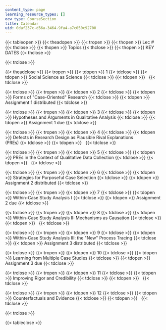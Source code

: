 ```yaml
---
content_type: page
learning_resource_types: []
ocw_type: CourseSection
title: Calendar
uid: 0daf237c-d56a-3464-9fa4-a7c050c92700
---
```


{{< tableopen >}}
{{< theadopen >}}
{{< tropen >}}
{{< thopen >}}
Lec #
{{< thclose >}}
{{< thopen >}}
Topics
{{< thclose >}}
{{< thopen >}}
KEY DATES
{{< thclose >}}

{{< trclose >}}

{{< theadclose >}}
{{< tropen >}}
{{< tdopen >}}
1
{{< tdclose >}}
{{< tdopen >}}
Social Science as Science
{{< tdclose >}}
{{< tdopen >}}
 
{{< tdclose >}}

{{< trclose >}}
{{< tropen >}}
{{< tdopen >}}
2
{{< tdclose >}}
{{< tdopen >}}
Forms of "Case-Oriented" Research
{{< tdclose >}}
{{< tdopen >}}
Assignment 1 distributed
{{< tdclose >}}

{{< trclose >}}
{{< tropen >}}
{{< tdopen >}}
3
{{< tdclose >}}
{{< tdopen >}}
Hypotheses and Arguments in Qualitative Analysis
{{< tdclose >}}
{{< tdopen >}}
Assignment 1 due
{{< tdclose >}}

{{< trclose >}}
{{< tropen >}}
{{< tdopen >}}
4
{{< tdclose >}}
{{< tdopen >}}
Defects in Research Design as Plausible Rival Explanations  
(PREs)
{{< tdclose >}}
{{< tdopen >}}
 
{{< tdclose >}}

{{< trclose >}}
{{< tropen >}}
{{< tdopen >}}
5
{{< tdclose >}}
{{< tdopen >}}
PREs in the Context of Qualitative Data Collection
{{< tdclose >}}
{{< tdopen >}}
 
{{< tdclose >}}

{{< trclose >}}
{{< tropen >}}
{{< tdopen >}}
6
{{< tdclose >}}
{{< tdopen >}}
Strategies for Purposeful Case Selection
{{< tdclose >}}
{{< tdopen >}}
Assignment 2 distributed
{{< tdclose >}}

{{< trclose >}}
{{< tropen >}}
{{< tdopen >}}
7
{{< tdclose >}}
{{< tdopen >}}
Within-Case Study Analysis I
{{< tdclose >}}
{{< tdopen >}}
Assignment 2 due
{{< tdclose >}}

{{< trclose >}}
{{< tropen >}}
{{< tdopen >}}
8
{{< tdclose >}}
{{< tdopen >}}
Within-Case Study Analysis II: Mechanisms as Causation
{{< tdclose >}}
{{< tdopen >}}
 
{{< tdclose >}}

{{< trclose >}}
{{< tropen >}}
{{< tdopen >}}
9
{{< tdclose >}}
{{< tdopen >}}
Within-Case Study Analysis III: the "New" Process Tracing
{{< tdclose >}}
{{< tdopen >}}
Assignment 3 distributed
{{< tdclose >}}

{{< trclose >}}
{{< tropen >}}
{{< tdopen >}}
10
{{< tdclose >}}
{{< tdopen >}}
Learning from Multiple Case Studies
{{< tdclose >}}
{{< tdopen >}}
Assignment 3 due
{{< tdclose >}}

{{< trclose >}}
{{< tropen >}}
{{< tdopen >}}
11
{{< tdclose >}}
{{< tdopen >}}
Improving Rigor and Credibility
{{< tdclose >}}
{{< tdopen >}}
 
{{< tdclose >}}

{{< trclose >}}
{{< tropen >}}
{{< tdopen >}}
12
{{< tdclose >}}
{{< tdopen >}}
Counterfactuals and Evidence
{{< tdclose >}}
{{< tdopen >}}
 
{{< tdclose >}}

{{< trclose >}}

{{< tableclose >}}